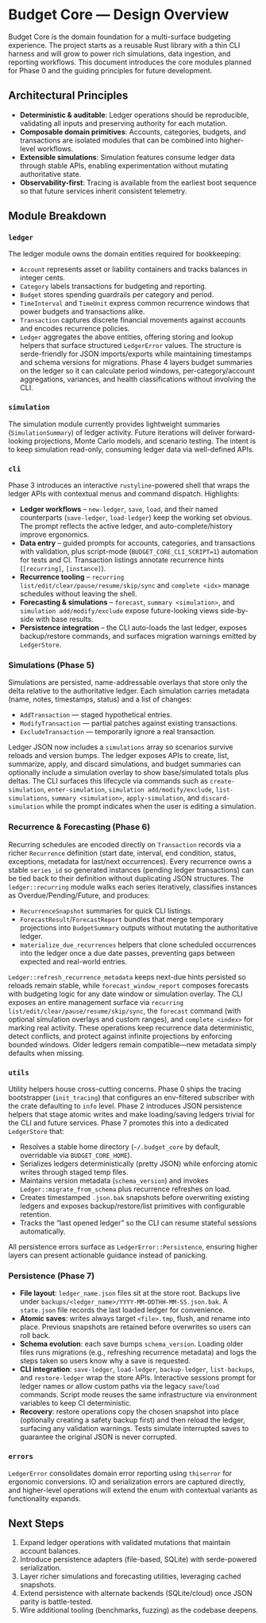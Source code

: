 # Budget Core — Design Overview

Budget Core is the domain foundation for a multi-surface budgeting experience. The project starts as a reusable Rust library with a thin CLI harness and will grow to power rich simulations, data ingestion, and reporting workflows. This document introduces the core modules planned for Phase 0 and the guiding principles for future development.

## Architectural Principles

- **Deterministic & auditable**: Ledger operations should be reproducible, validating all inputs and preserving authority for each mutation.
- **Composable domain primitives**: Accounts, categories, budgets, and transactions are isolated modules that can be combined into higher-level workflows.
- **Extensible simulations**: Simulation features consume ledger data through stable APIs, enabling experimentation without mutating authoritative state.
- **Observability-first**: Tracing is available from the earliest boot sequence so that future services inherit consistent telemetry.

## Module Breakdown

### `ledger`

The ledger module owns the domain entities required for bookkeeping:

- `Account` represents asset or liability containers and tracks balances in integer cents.
- `Category` labels transactions for budgeting and reporting.
- `Budget` stores spending guardrails per category and period.
- `TimeInterval` and `TimeUnit` express common recurrence windows that power budgets and transactions alike.
- `Transaction` captures discrete financial movements against accounts and encodes recurrence policies.
- `Ledger` aggregates the above entities, offering storing and lookup helpers that surface structured `LedgerError` values. The structure is serde-friendly for JSON imports/exports while maintaining timestamps and schema versions for migrations. Phase 4 layers budget summaries on the ledger so it can calculate period windows, per-category/account aggregations, variances, and health classifications without involving the CLI.

### `simulation`

The simulation module currently provides lightweight summaries (`SimulationSummary`) of ledger activity. Future iterations will deliver forward-looking projections, Monte Carlo models, and scenario testing. The intent is to keep simulation read-only, consuming ledger data via well-defined APIs.

### `cli`

Phase 3 introduces an interactive `rustyline`-powered shell that wraps the ledger APIs with contextual menus and command dispatch. Highlights:

- **Ledger workflows** – `new-ledger`, `save`, `load`, and their named counterparts (`save-ledger`, `load-ledger`) keep the working set obvious. The prompt reflects the active ledger, and auto-complete/history improve ergonomics.
- **Data entry** – guided prompts for accounts, categories, and transactions with validation, plus script-mode (`BUDGET_CORE_CLI_SCRIPT=1`) automation for tests and CI. Transaction listings annotate recurrence hints (`[recurring]`, `[instance]`).
- **Recurrence tooling** – `recurring list/edit/clear/pause/resume/skip/sync` and `complete <idx>` manage schedules without leaving the shell.
- **Forecasting & simulations** – `forecast`, `summary <simulation>`, and `simulation add/modify/exclude` expose future-looking views side-by-side with base results.
- **Persistence integration** – the CLI auto-loads the last ledger, exposes backup/restore commands, and surfaces migration warnings emitted by `LedgerStore`.

### Simulations (Phase 5)

Simulations are persisted, name-addressable overlays that store only the delta relative to the authoritative ledger. Each simulation carries metadata (name, notes, timestamps, status) and a list of changes:

- `AddTransaction` — staged hypothetical entries.
- `ModifyTransaction` — partial patches against existing transactions.
- `ExcludeTransaction` — temporarily ignore a real transaction.

Ledger JSON now includes a `simulations` array so scenarios survive reloads and version bumps. The ledger exposes APIs to create, list, summarize, apply, and discard simulations, and budget summaries can optionally include a simulation overlay to show base/simulated totals plus deltas. The CLI surfaces this lifecycle via commands such as `create-simulation`, `enter-simulation`, `simulation add/modify/exclude`, `list-simulations`, `summary <simulation>`, `apply-simulation`, and `discard-simulation` while the prompt indicates when the user is editing a simulation.

### Recurrence & Forecasting (Phase 6)

Recurring schedules are encoded directly on `Transaction` records via a richer `Recurrence` definition (start date, interval, end condition, status, exceptions, metadata for last/next occurrences). Every recurrence owns a stable `series_id` so generated instances (pending ledger transactions) can be tied back to their definition without duplicating JSON structures. The `ledger::recurring` module walks each series iteratively, classifies instances as Overdue/Pending/Future, and produces:

- `RecurrenceSnapshot` summaries for quick CLI listings.
- `ForecastResult`/`ForecastReport` bundles that merge temporary projections into `BudgetSummary` outputs without mutating the authoritative ledger.
- `materialize_due_recurrences` helpers that clone scheduled occurrences into the ledger once a due date passes, preventing gaps between expected and real-world entries.

`Ledger::refresh_recurrence_metadata` keeps next-due hints persisted so reloads remain stable, while `forecast_window_report` composes forecasts with budgeting logic for any date window or simulation overlay. The CLI exposes an entire management surface via `recurring list/edit/clear/pause/resume/skip/sync`, the `forecast` command (with optional simulation overlays and custom ranges), and `complete <index>` for marking real activity. These operations keep recurrence data deterministic, detect conflicts, and protect against infinite projections by enforcing bounded windows. Older ledgers remain compatible—new metadata simply defaults when missing.

### `utils`

Utility helpers house cross-cutting concerns. Phase 0 ships the tracing bootstrapper (`init_tracing`) that configures an env-filtered subscriber with the crate defaulting to `info` level. Phase 2 introduces JSON persistence helpers that stage atomic writes and make loading/saving ledgers trivial for the CLI and future services. Phase 7 promotes this into a dedicated `LedgerStore` that:

- Resolves a stable home directory (`~/.budget_core` by default, overridable via `BUDGET_CORE_HOME`).
- Serializes ledgers deterministically (pretty JSON) while enforcing atomic writes through staged temp files.
- Maintains version metadata (`schema_version`) and invokes `Ledger::migrate_from_schema` plus recurrence refreshes on load.
- Creates timestamped `.json.bak` snapshots before overwriting existing ledgers and exposes backup/restore/list primitives with configurable retention.
- Tracks the “last opened ledger” so the CLI can resume stateful sessions automatically.

All persistence errors surface as `LedgerError::Persistence`, ensuring higher layers can present actionable guidance instead of panicking.

### Persistence (Phase 7)

- **File layout**: `ledger_name.json` files sit at the store root. Backups live under `backups/<ledger_name>/YYYY-MM-DDTHH-MM-SS.json.bak`. A `state.json` file records the last loaded ledger for convenience.
- **Atomic saves**: writes always target `<file>.tmp`, flush, and rename into place. Previous snapshots are retained before overwrites so users can roll back.
- **Schema evolution**: each save bumps `schema_version`. Loading older files runs migrations (e.g., refreshing recurrence metadata) and logs the steps taken so users know why a save is requested.
- **CLI integration**: `save-ledger`, `load-ledger`, `backup-ledger`, `list-backups`, and `restore-ledger` wrap the store APIs. Interactive sessions prompt for ledger names or allow custom paths via the legacy `save`/`load` commands. Script mode reuses the same infrastructure via environment variables to keep CI deterministic.
- **Recovery**: restore operations copy the chosen snapshot into place (optionally creating a safety backup first) and then reload the ledger, surfacing any validation warnings. Tests simulate interrupted saves to guarantee the original JSON is never corrupted.

### `errors`

`LedgerError` consolidates domain error reporting using `thiserror` for ergonomic conversions. IO and serialization errors are captured directly, and higher-level operations will extend the enum with contextual variants as functionality expands.

## Next Steps

1. Expand ledger operations with validated mutations that maintain account balances.
2. Introduce persistence adapters (file-based, SQLite) with serde-powered serialization.
3. Layer richer simulations and forecasting utilities, leveraging cached snapshots.
4. Extend persistence with alternate backends (SQLite/cloud) once JSON parity is battle-tested.
5. Wire additional tooling (benchmarks, fuzzing) as the codebase
   deepens.
